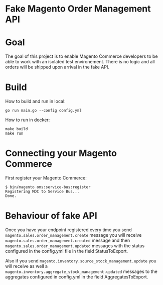 Fake Magento Order Management API
=================================

# Goal

The goal of this project is to enable Magento Commerce developers to be able to work with an isolated test environement. There is no logic and all orders will be shipped
upon arrival in the fake API.

# Build

How to build and run in local:

```go run main.go --config config.yml```

How to run in docker:

```
make build
make run
```

# Connecting your Magento Commerce

First register your Magento Commerce:

```
$ bin/magento oms:service-bus:register
Registering MDC to Service Bus...
Done.
```


# Behaviour of fake API

Once you have your endpoint registered every time you send `magento.sales.order_management.create` message you will receive `magento.sales.order_management.created` message and then `magento.sales.order_management.updated` messages with the status configured in the config.yml file in the field StatusToExport.

Also if you send `magento.inventory.source_stock_management.update` you will receive as well a `magento.inventory.aggregate_stock_management.updated` messages to the aggregates configured in config.yml in the field AggregatesToExport.

  
